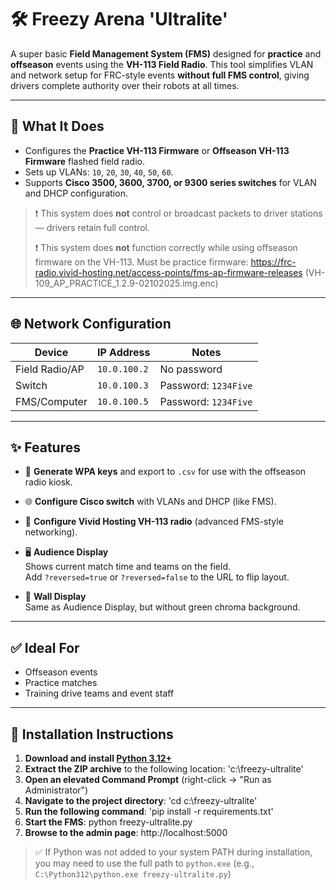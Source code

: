 # 🛠️ Freezy Arena 'Ultralite'

A super basic **Field Management System (FMS)** designed for **practice** and **offseason** events using the **VH-113 Field Radio**. This tool simplifies VLAN and network setup for FRC-style events **without full FMS control**, giving drivers complete authority over their robots at all times.

---

## 🔧 What It Does

- Configures the **Practice VH-113 Firmware** or **Offseason VH-113 Firmware** flashed field radio.
- Sets up VLANs: `10`, `20`, `30`, `40`, `50`, `60`.
- Supports **Cisco 3500, 3600, 3700, or 9300 series switches** for VLAN and DHCP configuration.

> ❗ This system does **not** control or broadcast packets to driver stations — drivers retain full control.
> 
> ❗ This system does **not** function correctly while using offseason firmware on the VH-113. Must be practice firmware: https://frc-radio.vivid-hosting.net/access-points/fms-ap-firmware-releases (VH-109_AP_PRACTICE_1.2.9-02102025.img.enc)

---

## 🌐 Network Configuration

| Device         | IP Address    | Notes                  |
|----------------|---------------|-------------------------|
| Field Radio/AP | `10.0.100.2`  | No password             |
| Switch         | `10.0.100.3`  | Password: `1234Five`    |
| FMS/Computer   | `10.0.100.5`  | Password: `1234Five`    |

---

## ✨ Features

- 🔑 **Generate WPA keys** and export to `.csv` for use with the offseason radio kiosk.
- 🌐 **Configure Cisco switch** with VLANs and DHCP (like FMS).
- 📡 **Configure Vivid Hosting VH-113 radio** (advanced FMS-style networking).
- 🖥️ **Audience Display**  
  Shows current match time and teams on the field.  
  Add `?reversed=true` or `?reversed=false` to the URL to flip layout.

- 🧱 **Wall Display**  
  Same as Audience Display, but without green chroma background.

---

## ✅ Ideal For

- Offseason events  
- Practice matches  
- Training drive teams and event staff

---

## 🧩 Installation Instructions

1. **Download and install [Python 3.12+](https://www.python.org/downloads/)**
2. **Extract the ZIP archive** to the following location: 'c:\freezy-ultralite'
3. **Open an elevated Command Prompt** (right-click → "Run as Administrator")
4. **Navigate to the project directory**: 'cd c:\freezy-ultralite'
5. **Run the following command**: 'pip install -r requirements.txt'
6. **Start the FMS**: python freezy-ultralite.py
7. **Browse to the admin page**: http://localhost:5000
> ✅ If Python was not added to your system PATH during installation, you may need to use the full path to `python.exe` (e.g., `C:\Python312\python.exe freezy-ultralite.py`)

